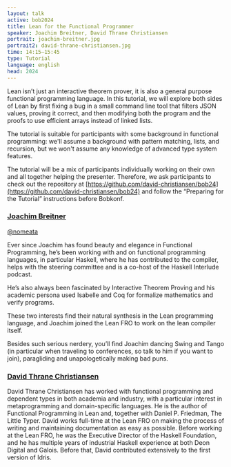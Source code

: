 ```yaml
---
layout: talk
active: bob2024
title: Lean for the Functional Programmer
speaker: Joachim Breitner, David Thrane Christiansen
portrait: joachim-breitner.jpg
portrait2: david-thrane-christiansen.jpg
time: 14:15–15:45
type: Tutorial
language: english
head: 2024
---
```


Lean isn’t just an interactive theorem prover, it is also a general
purpose functional programming language. In this tutorial, we will
explore both sides of Lean by first fixing a bug in a small command
line tool that filters JSON values, proving it correct, and then
modifying both the program and the proofs to use efficient arrays
instead of linked lists.

The tutorial is suitable for participants with some background in
functional programming: we'll assume a background with pattern
matching, lists, and recursion, but we won't assume any knowledge of
advanced type system features.

The tutorial will be a mix of participants individually working on
their own and all together helping the presenter. Therefore, we ask
participants to check out the repository at
[https://github.com/david-christiansen/bob24](https://github.com/david-christiansen/bob24)
and follow the “Preparing for the Tutorial” instructions before
Bobkonf.

### [Joachim Breitner](https://joachim-breitner.de/)

[@nomeata](http://www.twitter.com/nomeata)

Ever since Joachim has found beauty and elegance in Functional
Programming, he’s been working with and on functional programming
languages, in particular Haskell, where he has contributed to the
compiler, helps with the steering committee and is a co-host of the
Haskell Interlude podcast.

He’s also always been fascinated by Interactive Theorem Proving and
his academic persona used Isabelle and Coq for formalize mathematics
and verify programs.

These two interests find their natural synthesis in the Lean
programming language, and Joachim joined the Lean FRO to work on the
lean compiler itself.

Besides such serious nerdery, you’ll find Joachim dancing Swing and
Tango (in particular when traveling to conferences, so talk to him if
you want to join), paragliding and unapologetically making bad puns.


### [David Thrane Christiansen](https://davidchristiansen.dk)

David Thrane Christiansen has worked with functional programming and
dependent types in both academia and industry, with a particular
interest in metaprogramming and domain-specific languages. He is the
author of Functional Programming in Lean and, together with Daniel
P. Friedman, The Little Typer. David works full-time at the Lean FRO
on making the process of writing and maintaining documentation as easy
as possible. Before working at the Lean FRO, he was the Executive
Director of the Haskell Foundation, and he has multiple years of
industrial Haskell experience at both Deon Digital and Galois. Before
that, David contributed extensively to the first version of Idris.
